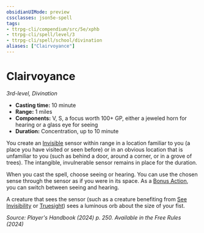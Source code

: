 ```yaml
---
obsidianUIMode: preview
cssclasses: json5e-spell
tags:
- ttrpg-cli/compendium/src/5e/xphb
- ttrpg-cli/spell/level/3
- ttrpg-cli/spell/school/divination
aliases: ["Clairvoyance"]
---
```

# Clairvoyance
*3rd-level, Divination*  

- **Casting time:** 10 minute
- **Range:** 1 miles
- **Components:** V, S, a focus worth 100+ GP, either a jeweled horn for hearing or a glass eye for seeing
- **Duration:** Concentration, up to 10 minute

You create an [Invisible](conditions.md#Invisible) sensor within range in a location familiar to you (a place you have visited or seen before) or in an obvious location that is unfamiliar to you (such as behind a door, around a corner, or in a grove of trees). The intangible, invulnerable sensor remains in place for the duration.

When you cast the spell, choose seeing or hearing. You can use the chosen sense through the sensor as if you were in its space. As a [Bonus Action](bonus-action-xphb.md), you can switch between seeing and hearing.

A creature that sees the sensor (such as a creature benefiting from [See Invisibility](see-invisibility-xphb.md) or [Truesight](senses.md#Truesight)) sees a luminous orb about the size of your fist.

*Source: Player's Handbook (2024) p. 250. Available in the Free Rules (2024)*